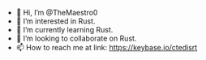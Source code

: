 - 👋 Hi, I’m @TheMaestro0
- 👀 I’m interested in Rust.
- 🌱 I’m currently learning Rust.
- 💞️ I’m looking to collaborate on Rust.
- 📫 How to reach me at link: https://keybase.io/ctedisrt
